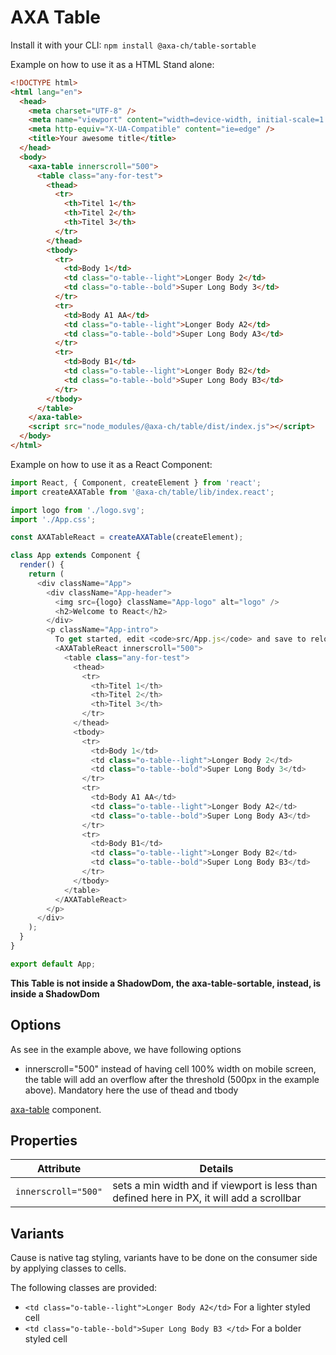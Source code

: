 # AXA Table

Install it with your CLI:
`npm install @axa-ch/table-sortable`

Example on how to use it as a HTML Stand alone:

```html
<!DOCTYPE html>
<html lang="en">
  <head>
    <meta charset="UTF-8" />
    <meta name="viewport" content="width=device-width, initial-scale=1.0" />
    <meta http-equiv="X-UA-Compatible" content="ie=edge" />
    <title>Your awesome title</title>
  </head>
  <body>
    <axa-table innerscroll="500">
      <table class="any-for-test">
        <thead>
          <tr>
            <th>Titel 1</th>
            <th>Titel 2</th>
            <th>Titel 3</th>
          </tr>
        </thead>
        <tbody>
          <tr>
            <td>Body 1</td>
            <td class="o-table--light">Longer Body 2</td>
            <td class="o-table--bold">Super Long Body 3</td>
          </tr>
          <tr>
            <td>Body A1 AA</td>
            <td class="o-table--light">Longer Body A2</td>
            <td class="o-table--bold">Super Long Body A3</td>
          </tr>
          <tr>
            <td>Body B1</td>
            <td class="o-table--light">Longer Body B2</td>
            <td class="o-table--bold">Super Long Body B3</td>
          </tr>
        </tbody>
      </table>
    </axa-table>
    <script src="node_modules/@axa-ch/table/dist/index.js"></script>
  </body>
</html>
```

Example on how to use it as a React Component:

```js
import React, { Component, createElement } from 'react';
import createAXATable from '@axa-ch/table/lib/index.react';

import logo from './logo.svg';
import './App.css';

const AXATableReact = createAXATable(createElement);

class App extends Component {
  render() {
    return (
      <div className="App">
        <div className="App-header">
          <img src={logo} className="App-logo" alt="logo" />
          <h2>Welcome to React</h2>
        </div>
        <p className="App-intro">
          To get started, edit <code>src/App.js</code> and save to reload.
          <AXATableReact innerscroll="500">
            <table class="any-for-test">
              <thead>
                <tr>
                  <th>Titel 1</th>
                  <th>Titel 2</th>
                  <th>Titel 3</th>
                </tr>
              </thead>
              <tbody>
                <tr>
                  <td>Body 1</td>
                  <td class="o-table--light">Longer Body 2</td>
                  <td class="o-table--bold">Super Long Body 3</td>
                </tr>
                <tr>
                  <td>Body A1 AA</td>
                  <td class="o-table--light">Longer Body A2</td>
                  <td class="o-table--bold">Super Long Body A3</td>
                </tr>
                <tr>
                  <td>Body B1</td>
                  <td class="o-table--light">Longer Body B2</td>
                  <td class="o-table--bold">Super Long Body B3</td>
                </tr>
              </tbody>
            </table>
          </AXATableReact>
        </p>
      </div>
    );
  }
}

export default App;
```

**This Table is not inside a ShadowDom, the axa-table-sortable, instead, is inside a ShadowDom**

## Options

As see in the example above, we have following options

- innerscroll="500" instead of having cell 100% width on mobile screen, the table will add an overflow after the threshold (500px in the example above). Mandatory here the use of thead and tbody

[axa-table](https://github.com/axa-ch/patterns-library/blob/develop-v2/src/components/30-organisms/table/README.md) component.

## Properties

| Attribute           | Details                                                                                   |
| ------------------- | ----------------------------------------------------------------------------------------- |
| `innerscroll="500"` | sets a min width and if viewport is less than defined here in PX, it will add a scrollbar |

## Variants

Cause is native tag styling, variants have to be done on the consumer side by applying classes to cells.

The following classes are provided:

- `<td class="o-table--light">Longer Body A2</td>` For a lighter styled cell
- `<td class="o-table--bold">Super Long Body B3 </td>` For a bolder styled cell
